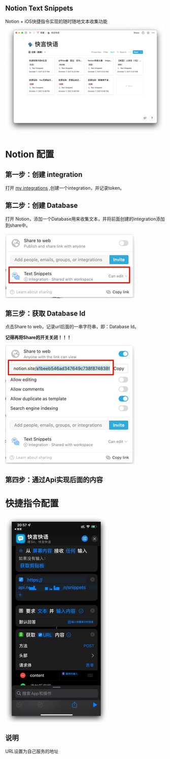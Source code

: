 Notion Text Snippets
----
Notion + iOS快捷指令实现的随时随地文本收集功能
![img.png](img.png)

# Notion 配置

## 第一步：创建 integration

打开 [my integrations](https://www.notion.so/my-integrations) ,创建一个integration，并记录token。

## 第二步：创建 Database

打开 Notion，添加一个Database用来收集文本，并将前面创建的integration添加到share中。

![img_2.png](img_2.png)

## 第三步：获取 Database Id

点击Share to web，记录url后面的一串字符串，即：Database Id。

**记得再将Share的开关关闭！！！**

![img_3.png](img_3.png)

## 第四步：通过Api实现后面的内容

# 快捷指令配置

![img_1.png](img_1.png)

## 说明

URL设置为自己服务的地址